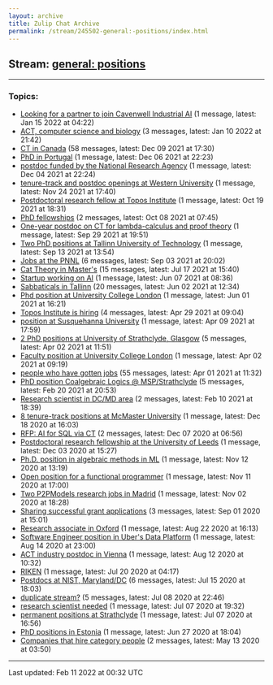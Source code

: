 ```yaml
---
layout: archive
title: Zulip Chat Archive
permalink: /stream/245502-general:-positions/index.html
---
```


## Stream: [general: positions](https://mattecapu.github.io/ct-zulip-archive/stream/245502-general:-positions/index.html)
---

### Topics:

* [Looking for a partner to join Cavenwell Industrial AI](topic/Looking.20for.20a.20partner.20to.20join.20Cavenwell.20Industrial.20AI.html) (1 message, latest: Jan 15 2022 at 04:22)
* [ACT, computer science and biology](topic/ACT.2C.20computer.20science.20and.20biology.html) (3 messages, latest: Jan 10 2022 at 21:42)
* [CT in Canada](topic/CT.20in.20Canada.html) (58 messages, latest: Dec 09 2021 at 17:30)
* [PhD in Portugal](topic/PhD.20in.20Portugal.html) (1 message, latest: Dec 06 2021 at 22:23)
* [postdoc funded by the  National Research Agency](topic/postdoc.20funded.20by.20the.20.20National.20Research.20Agency.html) (1 message, latest: Dec 04 2021 at 22:24)
* [tenure-track and postdoc openings at Western University](topic/tenure-track.20and.20postdoc.20openings.20at.20Western.20University.html) (1 message, latest: Nov 24 2021 at 17:40)
* [Postdoctoral research fellow at Topos Institute](topic/Postdoctoral.20research.20fellow.20at.20Topos.20Institute.html) (1 message, latest: Oct 19 2021 at 18:31)
* [PhD fellowships](topic/PhD.20fellowships.html) (2 messages, latest: Oct 08 2021 at 07:45)
* [One-year postdoc on CT for lambda-calculus and proof theory](topic/One-year.20postdoc.20on.20CT.20for.20lambda-calculus.20and.20proof.20theory.html) (1 message, latest: Sep 29 2021 at 19:51)
* [Two PhD positions at Tallinn University of Technology](topic/Two.20PhD.20positions.20at.20Tallinn.20University.20of.20Technology.html) (1 message, latest: Sep 13 2021 at 13:54)
* [Jobs at the PNNL](topic/Jobs.20at.20the.20PNNL.html) (6 messages, latest: Sep 03 2021 at 20:02)
* [Cat Theory in Master's](topic/Cat.20Theory.20in.20Master's.html) (15 messages, latest: Jul 17 2021 at 15:40)
* [Startup working on AI](topic/Startup.20working.20on.20AI.html) (1 message, latest: Jun 07 2021 at 08:36)
* [Sabbaticals in Tallinn](topic/Sabbaticals.20in.20Tallinn.html) (20 messages, latest: Jun 02 2021 at 12:34)
* [Phd position at University College London](topic/Phd.20position.20at.20University.20College.20London.html) (1 message, latest: Jun 01 2021 at 16:21)
* [Topos Institute is hiring](topic/Topos.20Institute.20is.20hiring.html) (4 messages, latest: Apr 29 2021 at 09:04)
* [position at Susquehanna University](topic/position.20at.20Susquehanna.20University.html) (1 message, latest: Apr 09 2021 at 17:59)
* [2 PhD positions at University of Strathclyde, Glasgow](topic/2.20PhD.20positions.20at.20University.20of.20Strathclyde.2C.20Glasgow.html) (5 messages, latest: Apr 02 2021 at 11:51)
* [Faculty position at University College London](topic/Faculty.20position.20at.20University.20College.20London.html) (1 message, latest: Apr 02 2021 at 09:19)
* [people who have gotten jobs](topic/people.20who.20have.20gotten.20jobs.html) (55 messages, latest: Apr 01 2021 at 11:32)
* [PhD position Coalgebraic Logics @ MSP/Strathclyde](topic/PhD.20position.20Coalgebraic.20Logics.20.40.20MSP.2FStrathclyde.html) (5 messages, latest: Feb 20 2021 at 20:53)
* [Research scientist in DC/MD area](topic/Research.20scientist.20in.20DC.2FMD.20area.html) (2 messages, latest: Feb 10 2021 at 18:39)
* [8 tenure-track positions at McMaster University](topic/8.20tenure-track.20positions.20at.20McMaster.20University.html) (1 message, latest: Dec 18 2020 at 16:03)
* [RFP: AI for SQL via CT](topic/RFP.3A.20AI.20for.20SQL.20via.20CT.html) (2 messages, latest: Dec 07 2020 at 06:56)
* [Postdoctoral research fellowship at the University of Leeds](topic/Postdoctoral.20research.20fellowship.20at.20the.20University.20of.20Leeds.html) (1 message, latest: Dec 03 2020 at 15:27)
* [Ph.D. position in algebraic methods in ML](topic/Ph.2ED.2E.20position.20in.20algebraic.20methods.20in.20ML.html) (1 message, latest: Nov 12 2020 at 13:19)
* [Open position for a functional programmer](topic/Open.20position.20for.20a.20functional.20programmer.html) (1 message, latest: Nov 11 2020 at 17:00)
* [Two P2PModels research jobs in Madrid](topic/Two.20P2PModels.20research.20jobs.20in.20Madrid.html) (1 message, latest: Nov 02 2020 at 18:28)
* [Sharing successful grant applications](topic/Sharing.20successful.20grant.20applications.html) (3 messages, latest: Sep 01 2020 at 15:01)
* [Research associate in Oxford](topic/Research.20associate.20in.20Oxford.html) (1 message, latest: Aug 22 2020 at 16:13)
* [Software Engineer position in Uber's Data Platform](topic/Software.20Engineer.20position.20in.20Uber's.20Data.20Platform.html) (1 message, latest: Aug 14 2020 at 23:00)
* [ACT industry postdoc in Vienna](topic/ACT.20industry.20postdoc.20in.20Vienna.html) (1 message, latest: Aug 12 2020 at 10:32)
* [RIKEN](topic/RIKEN.html) (1 message, latest: Jul 20 2020 at 04:17)
* [Postdocs at NIST, Maryland/DC](topic/Postdocs.20at.20NIST.2C.20Maryland.2FDC.html) (6 messages, latest: Jul 15 2020 at 18:03)
* [duplicate stream?](topic/duplicate.20stream.3F.html) (5 messages, latest: Jul 08 2020 at 22:46)
* [research scientist needed](topic/research.20scientist.20needed.html) (1 message, latest: Jul 07 2020 at 19:32)
* [permanent positions at Strathclyde](topic/permanent.20positions.20at.20Strathclyde.html) (1 message, latest: Jul 07 2020 at 16:56)
* [PhD positions in Estonia](topic/PhD.20positions.20in.20Estonia.html) (1 message, latest: Jun 27 2020 at 18:04)
* [Companies that hire category people](topic/Companies.20that.20hire.20category.20people.html) (2 messages, latest: May 13 2020 at 03:50)

<hr><p>Last updated: Feb 11 2022 at 00:32 UTC</p>